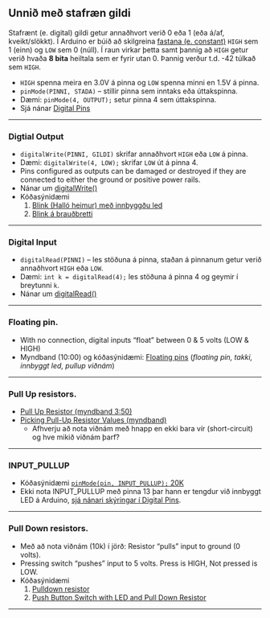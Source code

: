 ## Unnið með stafræn gildi

Stafrænt (e. digital) gildi getur annaðhvort verið 0 eða 1 (eða á/af, kveikt/slökkt). Í Arduino er búið að skilgreina [fastana (e. constant)](https://www.arduino.cc/reference/en/language/variables/constants/constants/) ```HIGH``` sem 1 (einn) og ```LOW``` sem 0 (núll). Í raun virkar þetta samt þannig að ```HIGH``` getur verið hvaða **8 bita** heiltala sem er fyrir utan 0. Þannig verður t.d. -42 túlkað sem ```HIGH```.
- `HIGH` spenna meira en 3.0V á pinna og `LOW` spenna minni en 1.5V á pinna.
- ```pinMode(PINNI, STADA)``` – stillir pinna sem inntaks eða úttakspinna. 
- Dæmi: ```pinMode(4, OUTPUT);``` setur pinna 4 sem úttakspinna. 
- Sjá nánar [Digital Pins](https://www.arduino.cc/en/Tutorial/Foundations/DigitalPins)

---

### Digtial Output 
- ```digitalWrite(PINNI, GILDI)```  skrifar annaðhvort ```HIGH``` eða ```LOW``` á pinna. 
- Dæmi: ```digitalWrite(4, LOW);``` skrifar ```LOW``` út á pinna 4. 
- Pins configured as outputs can be damaged or destroyed if they are connected to either the ground or positive power rails.
- Nánar um [digitalWrite()](https://www.arduino.cc/reference/en/language/functions/digital-io/digitalwrite/)
- Kóðasýnidæmi
   1. [Blink (Halló heimur) með innbyggðu led](https://learn.adafruit.com/ladyadas-learn-arduino-lesson-number-1)
   1. [Blink á brauðbretti](https://learn.adafruit.com/adafruit-arduino-lesson-2-leds/overview)

---

### Digital Input 
- ```digitalRead(PINNI)``` – les stöðuna á pinna, staðan á pinnanum getur verið annaðhvort ```HIGH``` eða ```LOW```. 
- Dæmi: ```int k = digitalRead(4);``` les stöðuna á pinna 4 og geymir í breytunni ```k```.
- Nánar um [digitalRead()](https://www.arduino.cc/reference/en/language/functions/digital-io/digitalread/)

---

### Floating pin.
- With no connection, digital inputs “float” between 0 & 5 volts (LOW & HIGH)
- Myndband (10:00) og kóðasýnidæmi: [Floating pins](https://www.programmingelectronics.com/floating-pins-pull-up-resistors-and-arduino/) (_floating pin, takki, innbyggt led, pullup viðnám_)

---

### Pull Up resistors. 
- [Pull Up Resistor (myndband 3:50)](https://www.youtube.com/watch?v=wxjerCHCEMg)
- [Picking Pull-Up Resistor Values (myndband)](https://www.youtube.com/watch?v=u3Xiy2DVnI4&list=PLRIGIzu0Z7KlfGFD6gd0eMX0ozfJyrQL-&index=12)
   - Afhverju að nota viðnám með hnapp en ekki bara vír (short-circuit) og hve mikið viðnám þarf?

---

### INPUT_PULLUP
- Kóðasýnidæmi [`pinMode(pin, INPUT_PULLUP);` 20K](https://www.arduino.cc/en/Tutorial/DigitalInputPullup)  
- Ekki nota INPUT_PULLUP með pinna 13 þar hann er tengdur við innbyggt LED á Arduino, [sjá nánari skýringar í Digital Pins](https://www.arduino.cc/en/Tutorial/Foundations/DigitalPins). 

---

### Pull Down resistors.
- Með að nota viðnám (10k) í jörð: Resistor “pulls” input to ground (0 volts). 
- Pressing switch “pushes” input to 5 volts. Press is HIGH, Not pressed is LOW. 
- Kóðasýnidæmi 
   1. [Pulldown resistor](https://www.arduino.cc/en/Tutorial/BuiltInExamples/DigitalReadSerial) 
   1. [Push Button Switch with LED and Pull Down Resistor](https://unciarobotics.com/robotics/interfacing-arduino-push-button-switch-with-led-digitalread/)

---


